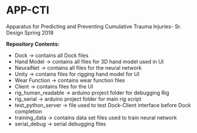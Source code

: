 # APP-CTI
Apparatus for Predicting and Preventing Cumulative Trauma Injuries- Sr. Design Spring 2018

<b>Repository Contents:</b>
- Dock -> contains all Dock files
- Hand Model -> contains all files for 3D hand model used in UI
- NeuralNet -> contains all files for the neural network
- Unity -> contains files for rigging hand model for UI
- Wear Function -> contains wear function files
- Client -> contains files for the UI
- rig_human_readable -> arduino project folder for debugging Rig
- rig_serial -> arduino project folder for main rig script
- test_python_server -> file used to test Dock-Client interface before Dock completion
- training_data -> contains data set files used to train neural network
- serial_debug -> serial debugging files

